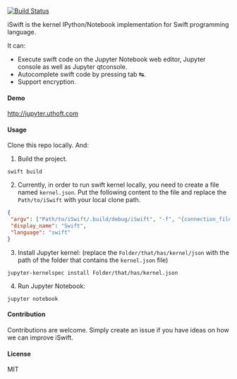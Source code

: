 [![Build Status](https://travis-ci.org/KelvinJin/iSwift.Linux.svg?branch=master)](https://travis-ci.org/KelvinJin/iSwift.Linux)

iSwift is the kernel IPython/Notebook implementation for Swift programming language.

It can:
  + Execute swift code on the Jupyter Notebook web editor, Jupyter console as well as Jupyter qtconsole.
  + Autocomplete swift code by pressing tab ↹.
  + Support encryption.

#### Demo

http://jupyter.uthoft.com

#### Usage

Clone this repo locally. And:

1. Build the project.

```
swift build
```

2. Currently, in order to run swift kernel locally, you need to create a file named
`kernel.json`. Put the following content to the file and replace the `Path/to/iSwift`
with your local clone path.

```json
{
 "argv": ["Path/to/iSwift/.build/debug/iSwift", "-f", "{connection_file}"],
 "display_name": "Swift",
 "language": "swift"
}
```

3. Install Jupyter kernel: (replace the `Folder/that/has/kernel/json` with
  the path of the folder that contains the `kernel.json` file)

```
jupyter-kernelspec install Folder/that/has/kernel.json
```

4. Run Jupyter Notebook:
```
jupyter notebook
```

#### Contribution

Contributions are welcome. Simply create an issue if you have ideas on how we
can improve iSwift.

#### License
MIT
